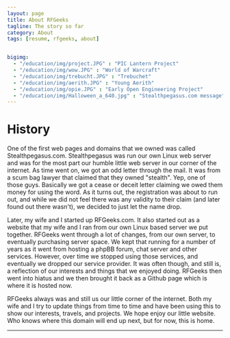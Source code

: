 ```yaml
---
layout: page
title: About RFGeeks
tagline: The story so far
category: About
tags: [resume, rfgeeks, about]


bigimg:
  - "/education/img/project.JPG" : "PIC Lantern Project"
  - "/education/img/wow.JPG" : "World of Warcraft"
  - "/education/img/trebucht.JPG" : "Trebuchet"
  - "/education/img/aerith.JPG" : "Young Aerith"
  - "/education/img/opie.JPG" : "Early Open Engineering Project"
  - "/education/img/Halloween_a_640.jpg" : "Stealthpegasus.com message"
---
```


History
============================
One of the first web pages and domains that we owned was called Stealthpegasus.com.  Stealthpegasus was run our own Linux web server and was for the most part our humble little web server in our corner of the internet.  As time went on, we got an odd letter through the mail.  It was from a scum bag lawyer that claimed that they owned "stealth".  Yep, one of those guys.  Basically we got a cease or deceit letter claiming we owed them money for using the word.  As it turns out, the registration was about to run out, and while we did not feel there was any validity to their claim (and later found out there wasn't), we decided to just let the name drop.

Later, my wife and I started up RFGeeks.com.  It also started out as a website that my wife and I ran from our own Linux based server we put together.  RFGeeks went through a lot of changes, from our own server, to eventually purchasing server space.  We kept that running for a number of years as it went from hosting a phpBB forum, chat server and other services.  However, over time we stopped using those services, and eventually we dropped our service provider.  It was often though, and still is, a reflection of our interests and things that we enjoyed doing.  RFGeeks then went into hiatus and we then brought it back as a Github page which is where it is hosted now.

RFGeeks always was and still us our little corner of the internet.  Both my wife and I try to update things from time to time and have been using this to show our interests, travels, and projects.  We hope enjoy our little website.  Who knows where this domain will end up next, but for now, this is home.

* * *

